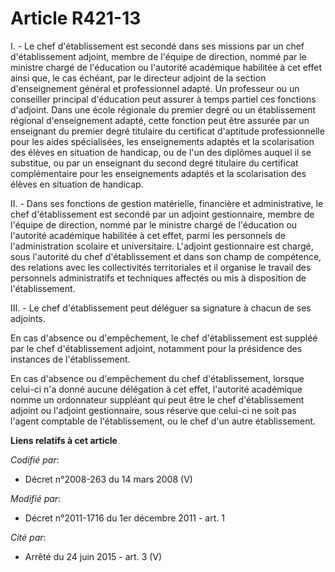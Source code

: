 # Article R421-13

I. - Le chef d'établissement est secondé dans ses missions par un chef d'établissement adjoint, membre de l'équipe de
direction, nommé par le ministre chargé de l'éducation ou l'autorité académique habilitée à cet effet ainsi que, le cas
échéant, par le directeur adjoint de la section d'enseignement général et professionnel adapté. Un professeur ou un
conseiller principal d'éducation peut assurer à temps partiel ces fonctions d'adjoint. Dans une école régionale du premier
degré ou un établissement régional d'enseignement adapté, cette fonction peut être assurée par un enseignant du premier degré
titulaire du certificat d'aptitude professionnelle pour les aides spécialisées, les enseignements adaptés et la scolarisation
des élèves en situation de handicap, ou de l'un des diplômes auquel il se substitue, ou par un enseignant du second degré
titulaire du certificat complémentaire pour les enseignements adaptés et la scolarisation des élèves en situation de
handicap. 

II. - Dans ses fonctions de gestion matérielle, financière et administrative, le chef d'établissement est secondé par un
adjoint gestionnaire, membre de l'équipe de direction, nommé par le ministre chargé de l'éducation ou l'autorité académique
habilitée à cet effet, parmi les personnels de l'administration scolaire et universitaire. L'adjoint gestionnaire est chargé,
sous l'autorité du chef d'établissement et dans son champ de compétence, des relations avec les collectivités territoriales
et il organise le travail des personnels administratifs et techniques affectés ou mis à disposition de l'établissement. 

III. - Le chef d'établissement peut déléguer sa signature à chacun de ses adjoints. 

En cas d'absence ou d'empêchement, le chef d'établissement est suppléé par le chef d'établissement adjoint, notamment pour la
présidence des instances de l'établissement. 

En cas d'absence ou d'empêchement du chef d'établissement, lorsque celui-ci n'a donné aucune délégation à cet effet,
l'autorité académique nomme un ordonnateur suppléant qui peut être le chef d'établissement adjoint ou l'adjoint gestionnaire,
sous réserve que celui-ci ne soit pas l'agent comptable de l'établissement, ou le chef d'un autre établissement.

**Liens relatifs à cet article**

_Codifié par_:

  - Décret n°2008-263 du 14 mars 2008 (V)

_Modifié par_:

  - Décret n°2011-1716 du 1er décembre 2011 - art. 1

_Cité par_:

  - Arrêté du 24 juin 2015 - art. 3 (V)
